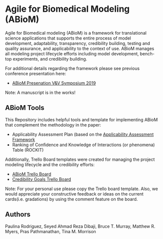 # Agile for Biomedical Modeling (ABioM)

Agile for Biomedical modeling (ABioM) is a framework for translational science applications that supports the entire process of model development, adaptability, transparency, credibility building, testing and quality assurance, and applicability to the context of use. ABioM manages all modeling project lifecycle efforts including model development, bench-top experiments, and credibility building. 

For additional details regarding the framework please see previous conference presentation here: 

* [ABioM Presenation V&V Symposium 2019](https://figshare.com/articles/ABioM_Presentation/8320517)

Note: A manuscript is in the works! 

## ABioM Tools
This Repository includes helpful tools and template for implementing ABioM that complement the methodology in the paper: 

* Applicability Assessment Plan (based on the [Applicability Assessment Framework](https://asmedigitalcollection.asme.org/verification/article-abstract/2/2/021005/447649/Applicability-Analysis-of-Validation-Evidence-for?redirectedFrom=fulltext)
* Ranking of Confidence and Knowledge of Interactions (or phenomena) Table (ROCKIT) 

Additionally, Trello Board templates were created for managing the project modeling lifecycle and the credibility efforts: 
* [ABioM Trello Board](https://trello.com/b/nWsNt41M/abiom-template)
* [Credibility Goals Trello Board](https://trello.com/b/OfRiqlqk/credibility-factors-template)

Note: For your personal use please copy the Trello board template. Also, we would appreciate your constructive feedback or ideas on the current cards(i.e. gradations) by using the comment feature on the board.

## Authors
Paulina Rodriguez, Seyed Ahmad Reza Dibaji, Bruce T. Murray, Matthew R. Myers, Pras Pathmanathan, Tina M. Morrison
